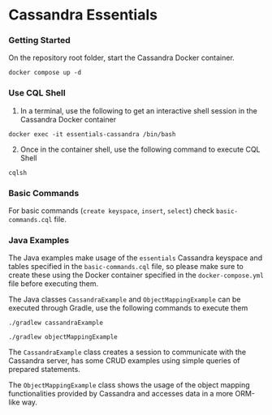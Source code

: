 # Cassandra Essentials

### Getting Started

On the repository root folder, start the Cassandra Docker container.

```
docker compose up -d
```

### Use CQL Shell
1. In a terminal, use the following to get an interactive shell session in the Cassandra Docker container
```
docker exec -it essentials-cassandra /bin/bash
```
2. Once in the container shell, use the following command to execute CQL Shell
```
cqlsh    
```
### Basic Commands

For basic commands (`create keyspace`, `insert`, `select`) check `basic-commands.cql` file.

### Java Examples

The Java examples make usage of the `essentials` Cassandra keyspace and tables specified in the `basic-commands.cql` file, so please make sure to create these using the Docker container specified in the `docker-compose.yml` file before executing them. 

The Java classes `CassandraExample` and `ObjectMappingExample` can be executed through Gradle, use the following commands to execute them

```
./gradlew cassandraExample
```

```
./gradlew objectMappingExample
```

The `CassandraExample` class creates a session to communicate with the Cassandra server, has some CRUD examples using simple queries of prepared statements.

The `ObjectMappingExample` class shows the usage of the object mapping functionalities provided by Cassandra and accesses data in a more ORM-like way.
